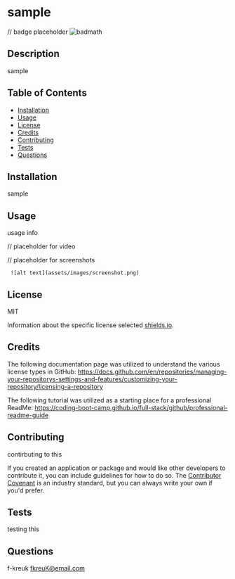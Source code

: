 # sample

 // badge placeholder ![badmath](https://img.shields.io/github/languages/top/lernantino/badmath)

 
 ## Description
 
 sample
 
 ## Table of Contents
 
 - [Installation](#installation)
 - [Usage](#usage)
 - [License](#license)
 - [Credits](#credits)
 - [Contributing](#contributing)
 - [Tests](#tests)
 - [Questions](#questions)
 
 ## Installation
 
 sample
 
 ## Usage
 
 usage info
 
 // placeholder for video
 
 // placeholder for screenshots
 
     ![alt text](assets/images/screenshot.png)
 
 ## License
 
 MIT
 
 Information about the specific license selected [shields.io](https://shields.io/).
 
 
 ## Credits
 
 The following documentation page was utilized to understand the various license types in GitHub: https://docs.github.com/en/repositories/managing-your-repositorys-settings-and-features/customizing-your-repository/licensing-a-repository
 
 The following tutorial was utilized as a starting place for a professional ReadMe: https://coding-boot-camp.github.io/full-stack/github/professional-readme-guide
 
 
 ## Contributing
 
 contirbuting to this
 
 If you created an application or package and would like other developers to contribute it, you can include guidelines for how to do so. The [Contributor Covenant](https://www.contributor-covenant.org/) is an industry standard, but you can always write your own if you'd prefer.
 
 
 ## Tests
 
 testing this
 
 
 ## Questions

 f-kreuk
 fkreuK@email.com
